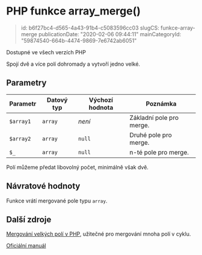 PHP funkce array_merge()
========================

> id: b6f27bc4-d565-4a43-91b4-c5083596cc03
> slugCS: funkce-array-merge
> publicationDate: "2020-02-06 09:44:11"
> mainCategoryId: "59874540-664b-4474-9869-7e6742ab6051"

Dostupné ve všech verzích PHP

Spojí dvě a více polí dohromady a vytvoří jedno velké.

Parametry
---------

| Parametr  | Datový typ | Výchozí hodnota | Poznámka |
|-----------|------------|-----------------|----------|
| `$array1` | `array`    |  *není*         | Základní pole pro merge. |
| `$array2` | `array`    | `null`          | Druhé pole pro merge. |
| `$_`      | `array`    | `null`          | n-té pole pro merge. |

Polí můžeme předat libovolný počet, minimálně však dvě.

Návratové hodnoty
----------------

Funkce vrátí mergované pole typu `array`.

Další zdroje
------------

<a href="/mergovani-velkeho-pole">Mergování velkých polí v PHP</a>, užitečné pro mergování mnoha polí v cyklu.

[Oficiální manuál](https://php.net/manual/en/function.array-merge.php)
